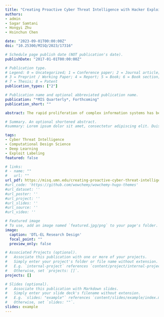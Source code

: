 ```yaml
---
title: "Creating Proactive Cyber Threat Intelligence with Hacker Exploit Labels: A Deep Transfer Learning Approach"
authors:
- admin
- Sagar Samtani
- Hongyi Zhu
- Hsinchun Chen

date: "2023-09-01T00:00:00Z"
doi: "10.25300/MISQ/2023/17316"

# Schedule page publish date (NOT publication's date).
publishDate: "2017-01-01T00:00:00Z"

# Publication type.
# Legend: 0 = Uncategorized; 1 = Conference paper; 2 = Journal article;
# 3 = Preprint / Working Paper; 4 = Report; 5 = Book; 6 = Book section;
# 7 = Thesis; 8 = Patent
publication_types: ["2"]

# Publication name and optional abbreviated publication name.
publication: "*MIS Quarterly*, Forthcoming"
publication_short: ""

abstract: The rapid proliferation of complex information systems has been met by an ever-increasing quantity of exploits that can cause irreparable cyber breaches. To mitigate these cyber threats, academia and industry have placed a significant focus on proactively identifying and labeling exploits developed by the international hacker community. However, prevailing approaches for labeling exploits in hacker forums do not leverage metadata from exploit DarkNet Markets, or public exploit repositories to enhance labeling performance. In this study, we adopted the computational design science paradigm to develop a novel information technology artifact, the Deep Transfer Learning Exploit Labeler (DTL-EL). DTL-EL incorporates a pre-initialization design, multi-layer deep transfer learning (DTL), and a self-attention mechanism to automatically label exploits in hacker forums. We rigorously evaluated the proposed DTL-EL against state-of-the-art non-DTL benchmark methods based in classical machine learning and deep learning. Results suggest that the proposed DTL-EL significantly outperforms benchmark methods based on accuracy, precision, recall, and F1-score. Our proposed DTL-EL framework provides important practical implications for key stakeholders such as cybersecurity managers, analysts, and educators.

# Summary. An optional shortened abstract.
#summary: Lorem ipsum dolor sit amet, consectetur adipiscing elit. Duis posuere tellus ac convallis placerat. Proin tincidunt magna sed ex sollicitudin condimentum.

tags:
- Cyber Threat Intelligence
- Computational Design Science
- Deep Learning
- Exploit Labeling
featured: false

# links:
# - name: ""
#   url: ""
url_pdf: https://misq.umn.edu/creating-proactive-cyber-threat-intelligence-with-hacker-exploit-labels-a-deep-transfer-learning-approach.html
#url_code: 'https://github.com/wowchemy/wowchemy-hugo-themes'
#url_dataset: ''
#url_poster: ''
#url_project: ''
#url_slides: ''
#url_source: ''
#url_video: ''

# Featured image
# To use, add an image named `featured.jpg/png` to your page's folder. 
image:
  caption: 'DTL-EL Research Design'
  focal_point: ""
  preview_only: false

# Associated Projects (optional).
#   Associate this publication with one or more of your projects.
#   Simply enter your project's folder or file name without extension.
#   E.g. `internal-project` references `content/project/internal-project/index.md`.
#   Otherwise, set `projects: []`.
projects: []

# Slides (optional).
#   Associate this publication with Markdown slides.
#   Simply enter your slide deck's filename without extension.
#   E.g. `slides: "example"` references `content/slides/example/index.md`.
#   Otherwise, set `slides: ""`.
slides: example
---
```

